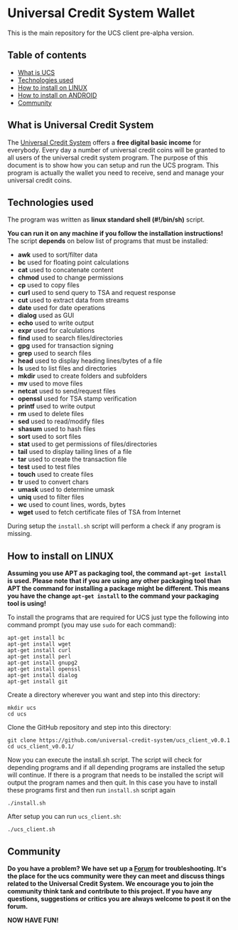 # Universal Credit System Wallet

This is the main repository for the UCS client pre-alpha version.

## Table of contents
* [What is UCS](#what-is-ucs)
* [Technologies used](#technologies-used)
* [How to install on LINUX](#how-to-install-on-linux)
* [How to install on ANDROID](#how-to-install-on-android)
* [Community](#community)

## What is Universal Credit System
The [Universal Credit System](https://www.universal-credit-system.org) offers a **free digital basic income** for everybody. Every day a number of universal credit coins will be granted to all users of the universal credit system program. The purpose of this document is to show how you can setup and run the UCS program. This program is actually the wallet you need to receive, send and manage your universal credit coins.

## Technologies used
The program was written as **linux standard shell (#!/bin/sh)** script.

**You can run it on any machine if you follow the installation instructions!**
The script **depends** on below list of programs that must be installed:

* **awk**     used to sort/filter data
* **bc**      used for floating point calculations
* **cat**     used to concatenate content
* **chmod**   used to change permissions
* **cp**      used to copy files
* **curl**    used to send query to TSA and request response
* **cut**     used to extract data from streams
* **date**    used for date operations
* **dialog**  used as GUI
* **echo**    used to write output
* **expr**    used for calculations
* **find**    used to search files/directories
* **gpg**     used for transaction signing
* **grep**    used to search files
* **head**    used to display heading lines/bytes of a file
* **ls**      used to list files and directories
* **mkdir**   used to create folders and subfolders
* **mv**      used to move files
* **netcat**  used to send/request files
* **openssl** used for TSA stamp verification
* **printf**  used to write output
* **rm**      used to delete files
* **sed**     used to read/modify files
* **shasum**  used to hash files
* **sort**    used to sort files
* **stat**    used to get permissions of files/directories
* **tail**    used to display tailing lines of a file
* **tar**     used to create the transaction file
* **test**    used to test files
* **touch**   used to create files
* **tr**      used to convert chars
* **umask**   used to determine umask
* **uniq**    used to filter files
* **wc**      used to count lines, words, bytes
* **wget**    used to fetch certificate files of TSA from Internet

During setup the `install.sh` script will perform a check if any program is missing.

## How to install on LINUX
**Assuming you use APT as packaging tool, the command `apt-get install` is used. Please note that if you are using any other packaging tool than APT the command for installing a package might be different. This means you have the change `apt-get install` to the command your packaging tool is using!**

To install the programs that are required for UCS just type the following into command prompt (you may use `sudo` for each command):
```
apt-get install bc
apt-get install wget
apt-get install curl
apt-get install perl
apt-get install gnupg2
apt-get install openssl
apt-get install dialog
apt-get install git
```

Create a directory wherever you want and step into this directory:
```
mkdir ucs
cd ucs
```

Clone the GitHub repository and step into this directory:
```
git clone https://github.com/universal-credit-system/ucs_client_v0.0.1
cd ucs_client_v0.0.1/
```

Now you can execute the install.sh script. The script will check for depending programs and if all depending programs are installed the setup will continue. 
If there is a program that needs to be installed the script will output the program names and then quit. In this case you have to install these programs first and then run `install.sh` script again
```
./install.sh
```

After setup you can run `ucs_client.sh`:
```
./ucs_client.sh
```

## Community
**Do you have a problem? We have set up a [Forum](https://forum.universal-credit-system.org) for troubleshooting. It's the place for the ucs community were they can meet and discuss things related to the Universal Credit System. We encourage you to join the community think tank and contribute to this project. If you have any questions, suggestions or critics you are always welcome to post it on the forum.**

**NOW HAVE FUN!**
